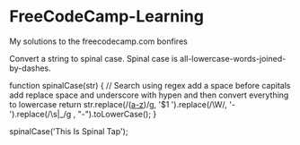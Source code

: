 # FreeCodeCamp-Learning
My solutions to the freecodecamp.com bonfires

Convert a string to spinal case. Spinal case is all-lowercase-words-joined-by-dashes.

function spinalCase(str) {
// Search using regex add a space before capitals add replace space and underscore with hypen and then convert everything to lowercase
  return str.replace(/([a-z](?=[A-Z]))/g, '$1 ').replace(/\W/, '-').replace(/\s|\_/g , "-").toLowerCase();
}

spinalCase('This Is Spinal Tap');
